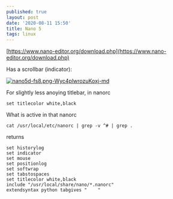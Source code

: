 ```yaml
---
published: true
layout: post
date: '2020-08-11 15:50'
title: Nano 5
tags: linux 
---
```

[https://www.nano-editor.org/download.php](https://www.nano-editor.org/download.php)

Has a scrollbar (indicator):

[![nano5d-fs8.png-Wyc4plwrozuKoxj-md](https://images.weserv.nl/?url=https://i.imgur.com/0sixJxsl.png)](https://images.weserv.nl/?url=https://i.imgur.com/0sixJxs.png)

For slightly less anoying titlebar, in nanorc

    set titlecolor white,black

What is active in that nanorc

    cat /usr/local/etc/nanorc | grep -v ^# | grep .
    
returns
    
    set historylog
    set indicator
    set mouse
    set positionlog
    set softwrap
    set tabstospaces
    set titlecolor white,black
    include "/usr/local/share/nano/*.nanorc"
    extendsyntax python tabgives "    "


